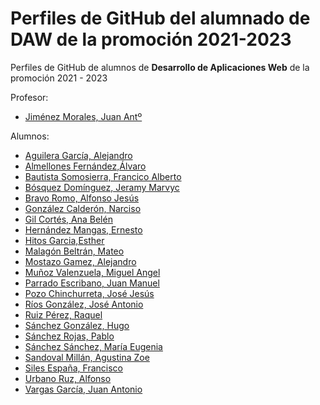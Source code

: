 # Perfiles de GitHub del alumnado de DAW de la promoción 2021-2023

Perfiles de GitHub de alumnos de **Desarrollo de Aplicaciones Web** de la promoción 2021 - 2023

Profesor:
* [Jiménez Morales, Juan Antº](https://github.com/profesorjim/progdaw-21-22)

Alumnos:
* [Aguilera García, Alejandro](https://github.com/alejandroAguileraGarcia)
* [Almellones Fernández,Álvaro](https://https://github.com/Alvaroaf20/programacion21-22)
* [Bautista Somosierra, Francico Alberto](https://github.com/FranciscoBautistaSomo)
* [Bósquez Domínguez, Jeramy Marvyc](https://github.com/Jeramyy/progdaw-21-22)
* [Bravo Romo, Alfonso Jesús](https://github.com/AlfonsoJBR/Programacion-21-22)
* [González Calderón, Narciso](https://github.com/narsodev/daw-programacion)
* [Gil Cortés, Ana Belén](https://github.com/anabelen13/progdaw-21-22)
* [Hernández Mangas, Ernesto](https://github.com/ehm4/ProgDaw-21-22)
* [Hitos Garcia,Esther](https://github.com/estherhitos/programacion_21-22.git)
* [Malagón Beltrán, Mateo](https://github.com/mateomalagon/programacion21-22)
* [Mostazo Gamez, Alejandro](https://github.com/AlejandroMostazo/Programacion21-22)
* [Muñoz Valenzuela, Miguel Angel](https://github.com/miguelmunval/Ejercicios-Java)
* [Parrado Escribano, Juan Manuel](https://github.com/juanmaparrado/ProgramacionDAW)
* [Pozo Chinchurreta, José Jesús](https://github.com/Pozooo/progdaw-21-22)
* [Ríos González, José Antonio](https://github.com/Joseantoniorios/Progdaw-21-22)
* [Ruiz Pérez, Raquel](https://github.com/RaquelRuiz4/programacion-21-22)
* [Sánchez González, Hugo](https://github.com/hugosanchezg/Programacion)
* [Sánchez Rojas, Pablo](https://github.com/PabloSanRoj/Programacion)
* [Sánchez Sánchez, María Eugenia](https://github.com/mariasnchez/programacion21-22)
* [Sandoval Millán, Agustina Zoe](https://github.com/agustinasandoval/progdaw-21-22)
* [Siles España, Francisco](https://github.com/FranSiles/Programaci-n-21-22)
* [Urbano Ruz, Alfonso](https://github.com/aUrbano24/Ejercicios-Java)
* [Vargas García, Juan Antonio](https://github.com/juanantoniovargas/progdaw-21-22)
